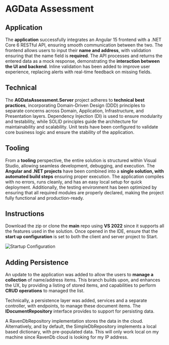 # AGData Assessment

## Application
The **application** successfully integrates an Angular 15 frontend with a .NET Core 6 RESTful API, ensuring smooth communication between the two. The frontend allows users to input their **name and address**, with validation ensuring that the name field is **required**. The API processes and returns the entered data as a mock response, demonstrating the **interaction between the UI and backend**. Inline validation has been added to improve user experience, replacing alerts with real-time feedback on missing fields.

## Technical
The **AGDataAssessment.Server** project adheres to **technical best practices**, incorporating Domain-Driven Design (DDD) principles to separate concerns across Domain, Application, Infrastructure, and Presentation layers. Dependency Injection (DI) is used to ensure modularity and testability, while SOLID principles guide the architecture for maintainability and scalability. Unit tests have been configured to validate core business logic and ensure the stability of the application.

## Tooling
From a **tooling** perspective, the entire solution is structured within Visual Studio, allowing seamless development, debugging, and execution. The **Angular and .NET projects** have been combined into a **single solution, with automated build steps** ensuring proper execution. The application compiles with no errors, runs cleanly, and has an easy local setup for quick deployment. Additionally, the testing environment has been optimized by ensuring that all required modules are properly declared, making the project fully functional and production-ready.

## Instructions

Download the zip or clone the **main** repo using **VS 2022** since it supports all the features used in the solution. Once opened in the IDE, ensure that the **start up configuration** is set to both the client and server project to Start.

![Startup Configuration](https://github.com/user-attachments/assets/00c877e3-8dd2-4765-aa54-28abfed04703)

## Adding Persistence

An update to the application was added to allow the users to **manage a collection** of name/address items. This branch builds upon, and enhances the UX, by providing a listing of stored items, and capabilities to perform **CRUD operations** to managed the list. 

Technically, a persistence layer was added, services and a separate controller, with endpoints, to manage these document items. The **IDocumentRepository** interface provides to support for persisting data. 

A RavenDbRepository implementation stores the data in the cloud. Alternatively, and by default, the SimpleDbRepository implements a local based dictionary, with pre-populated data. This will only work local on my machine since RavenDb cloud is looking for my IP address.

